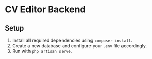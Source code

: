 # CV Editor Backend

## Setup

1. Install all required dependencies using `composer install`.
2. Create a new database and configure your `.env` file accordingly.
3. Run with `php artisan serve`.

